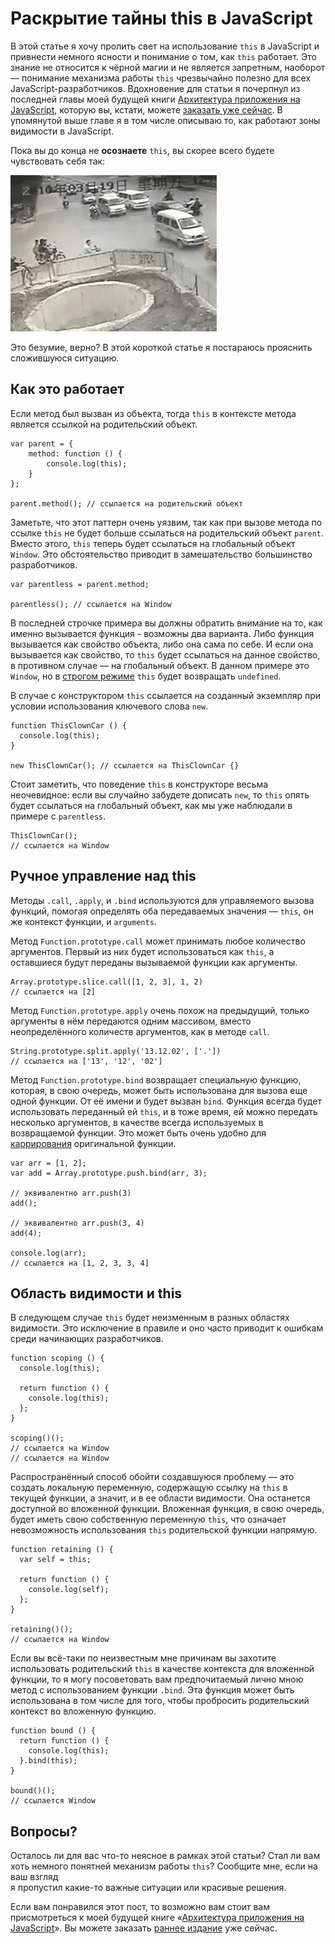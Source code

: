 # Раскрытие тайны this в JavaScript

В этой статье я хочу пролить свет на использование `this` в JavaScript и 
привнести немного ясности и понимание о том, как `this` работает. Это знание 
не относится к чёрной магии и не является запретным, наоборот — понимание 
механизма работы `this` чрезвычайно полезно для всех JavaScript-разработчиков.
Вдохновение для статьи я почерпнул из последней главы моей будущей книги 
[Архитектура приложения на JavaScript][2], которую вы, кстати, можете 
[заказать уже сейчас][3]. В упомянутой выше главе я в том числе описываю то, 
как работают зоны видимости в JavaScript.

Пока вы до конца не **осознаете** `this`, вы скорее всего будете чувствовать 
себя так:

![Хаос][4]

Это безумие, верно? В этой короткой статье я постараюсь прояснить сложившуюся 
ситуацию.

## Как это работает

Если метод был вызван из объекта, тогда `this` в контексте метода является 
ссылкой на родительский объект.

    var parent = {
        method: function () {
            console.log(this);
        }
    };
    
    parent.method(); // ссылается на родительский объект

Заметьте, что этот паттерн очень уязвим, так как при вызове метода по ссылке 
`this` не будет больше ссылаться на родительский объект `parent`. Вместо
этого, `this` теперь будет ссылаться на глобальный объект `Window`. 
Это обстоятельство приводит в замешательство большинство разработчиков.

    var parentless = parent.method;
    
    parentless(); // ссылается на Window

В последней строчке примера вы должны обратить внимание на то, как именно 
вызывается функция - возможны два варианта. Либо функция вызывается как 
свойство объекта, либо она сама по себе. И если она вызывается как свойство, 
то `this` будет ссылаться на данное свойство, в противном случае — на 
глобальный объект. В данном примере это `Window`, но в [строгом режиме][5] 
`this` будет возвращать `undefined`.

В случае с конструктором `this` ссылается на созданный экземпляр при условии
использования ключевого слова `new`.

    function ThisClownCar () {
      console.log(this);
    }
    
    new ThisClownCar(); // ссылается на ThisClownCar {}

Стоит заметить, что поведение `this` в конструкторе весьма неочевидное: если 
вы случайно забудете дописать `new`, то `this` опять будет ссылаться на 
глобальный объект, как мы уже наблюдали в примере с `parentless`.

    ThisClownCar();
    // ссылается на Window


## Ручное управление над this

Методы `.call`, `.apply`, и `.bind` используются для управляемого вызова 
функций, помогая определять оба передаваемых значения — `this`, он же контекст 
функции, и `arguments`.

Метод `Function.prototype.call` может принимать любое количество аргументов. 
Первый из них будет использоваться как `this`, а оставшиеся будут переданы 
вызываемой функции как аргументы.

    Array.prototype.slice.call([1, 2, 3], 1, 2)
    // ссылается на [2]

Метод `Function.prototype.apply` очень похож на предыдущий, только аргументы в 
нём передаются одним массивом, вместо неопределённого количеств аргументов, 
как в методе `call`.

    String.prototype.split.apply('13.12.02', ['.'])
    // ссылается на ['13', '12', '02']

Метод `Function.prototype.bind` возвращает специальную функцию, которая, в 
свою очередь, может быть использована для вызова еще одной функции. От её 
имени и будет вызван `bind`. Функция всегда будет использовать переданный ей 
`this`, и в тоже время, ей можно передать несколько аргументов, в качестве 
всегда используемых  в возвращаемой функции. Это может быть очень удобно для 
[каррирования][6] оригинальной функции.

    var arr = [1, 2];
    var add = Array.prototype.push.bind(arr, 3);
    
    // эквивалентно arr.push(3)
    add();
    
    // эквивалентно arr.push(3, 4)
    add(4);
    
    console.log(arr);
    // ссылается на [1, 2, 3, 3, 4]


## Область видимости и this

В следующем случае `this` будет неизменным в разных областях видимости. Это
исключение в правиле и оно часто приводит к ошибкам среди начинающих 
разработчиков. 

    function scoping () {
      console.log(this);
    
      return function () {
        console.log(this);
      };
    }
    
    scoping()();
    // ссылается на Window
    // ссылается на Window

Распространённый способ обойти создавшуюся проблему — это создать локальную
переменную, содержащую ссылку на `this` в текущей функции, а значит, и в ее 
области видимости. Она останется доступной во вложенной функции. Вложенная 
функция, в свою очередь, будет иметь свою собственную переменную `this`, что 
означает невозможность использования `this` родительской функции напрямую.

    function retaining () {
      var self = this;
    
      return function () {
        console.log(self);
      };
    }
    
    retaining()();
    // ссылается на Window

Если вы всё-таки по неизвестным мне причинам вы захотите использовать 
родительский `this` в качестве контекста для вложенной функции, то 
я могу посоветовать вам предпочитаемый лично мною метод с использованием 
функции `.bind`. Эта функция может быть использована в том числе для того, 
чтобы пробросить родительский контекст во вложенную функцию.

    function bound () {
      return function () {
        console.log(this);
      }.bind(this);
    }
    
    bound()();
    // ссылается Window

## Вопросы?

Осталось ли для вас что-то неясное в рамках этой статьи? Стал ли вам хоть 
немного понятней механизм работы `this`? Сообщите мне, если на ваш взгляд  
я пропустил какие-то важные ситуации или красивые решения.

Если вам понравился этот пост, то возможно вам стоит вам присмотреться к моей
будущей книге «[Архитектура приложения на JavaScript][2]». Вы можете заказать 
[раннее издание][3] уже сейчас.

[1]: http://flippinawesome.org/authors/nicolas-bevacqua
[2]: http://bevacqua.io/buildfirst "JavaScript Application Design: A Build First Approach"
[3]: http://bevacqua.io/bf/book
[4]: img/chaos.gif
[5]: https://developer.mozilla.org/en-US/docs/Web/JavaScript/Reference/Functions_and_function_scope/Strict_mode "Strict mode explained on MDN"
[6]: http://ru.wikipedia.org/wiki/Каррирование "Каррирование на Wikipedia"
